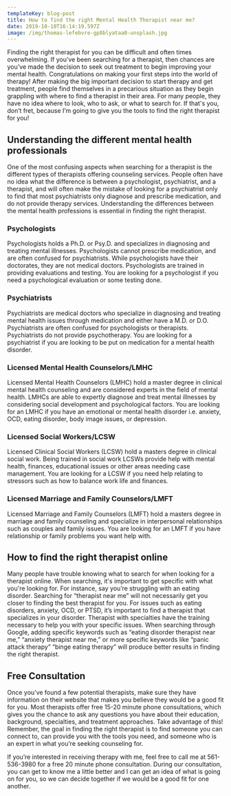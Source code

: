```yaml
---
templateKey: blog-post
title: How to find the right Mental Health Therapist near me?
date: 2019-10-10T16:14:19.597Z
image: /img/thomas-lefebvre-gp8blyataa0-unsplash.jpg
---
```

Finding the right therapist for you can be difficult and often times overwhelming. If you’ve been searching for a therapist, then chances are you’ve made the decision to seek out treatment to begin improving your mental health. Congratulations on making your first steps into the world of therapy! After making the big important decision to start therapy and get treatment, people find themselves in a precarious situation as they begin grappling with where to find a therapist in their area. For many people, they have no idea where to look, who to ask, or what to search for. If that's you, don’t fret, because I’m going to give you the tools to find the right therapist for you!

## Understanding the different mental health professionals

One of the most confusing aspects when searching for a therapist is the different types of therapists offering counseling services. People often have no idea what the difference is between a psychologist, psychiatrist, and a therapist, and will often make the mistake of looking for a psychiatrist only to find that most psychiatrists only diagnose and prescribe medication, and do not provide therapy services. Understanding the differences between the mental health professions is essential in finding the right therapist. 

### Psychologists

Psychologists holds a Ph.D. or Psy.D. and specializes in diagnosing and treating mental illnesses. Psychologists cannot prescribe medication, and are often confused for psychiatrists. While psychologists have their doctorates, they are not medical doctors. Psychologists are trained in providing evaluations and testing. You are looking for a psychologist if you need a psychological evaluation or some testing done.

### Psychiatrists

Psychiatrists are medical doctors who specialize in diagnosing and treating mental health issues through medication and either have a M.D. or D.O. Psychiatrists are often confused for psychologists or therapists. Psychiatrists do not provide psychotherapy. You are looking for a psychiatrist if you are looking to be put on medication for a mental health disorder. 

### Licensed Mental Health Counselors/LMHC

Licensed Mental Health Counselors (LMHC) hold a master degree in clinical mental health counseling and are considered experts in the field of mental health. LMHCs are able to expertly diagnose and treat mental illnesses by considering social development and psychological factors. You are looking for an LMHC if you have an emotional or mental health disorder i.e. anxiety, OCD, eating disorder, body image issues, or depression.

### Licensed Social Workers/LCSW

Licensed Clinical Social Workers (LCSW) hold a masters degree in clinical social work. Being trained in social work LCSWs provide help with mental health, finances, educational issues or other areas needing case management. You are looking for a LCSW if you need help relating to stressors such as how to balance work life and finances.

### Licensed Marriage and Family Counselors/LMFT

Licensed Marriage and Family Counselors (LMFT) hold a masters degree in marriage and family counseling and specialize in interpersonal relationships such as couples and family issues. You are looking for an LMFT if you have relationship or family problems you want help with. 

## How to find the right therapist online

Many people have trouble knowing what to search for when looking for a therapist online. When searching, it's important to get specific with what you're looking for. For instance, say you’re struggling with an eating disorder. Searching for “therapist near me” will not necessarily get you closer to finding the best therapist for you. For issues such as eating disorders, anxiety, OCD, or PTSD, it’s important to find a therapist that specializes in your disorder. Therapist with specialties have the training necessary to help you with your specific issues. When searching through Google, adding specific keywords such as “eating disorder therapist near me,” “anxiety therapist near me,” or more specific keywords like “panic attack therapy” “binge eating therapy” will produce better results in finding the right therapist. 

## Free Consultation

Once you’ve found a few potential therapists, make sure they have information on their website that makes you believe they would be a good fit for you. Most therapists offer free 15-20 minute phone consultations, which gives you the chance to ask any questions you have about their education, background, specialties, and treatment approaches. Take advantage of this! Remember, the goal in finding the right therapist is to find someone you can connect to, can provide you with the tools you need, and someone who is an expert in what you’re seeking counseling for. 

If you’re interested in receiving therapy with me, feel free to call me at 561-536-3980 for a free 20 minute phone consultation. During our consultation, you can get to know me a little better and I can get an idea of what is going on for you, so we can decide together if we would be a good fit for one another.
